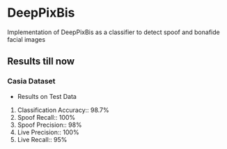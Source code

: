 # DeepPixBis
Implementation of DeepPixBis as a classifier to detect spoof and bonafide facial images

## Results till now

### Casia Dataset

* Results on Test Data

1. Classification Accuracy:: 98.7%
2. Spoof Recall:: 100%
3. Spoof Precision:: 98%
4. Live Precision:: 100%
5. Live Recall:: 95%
